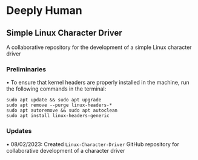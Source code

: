 # Deeply Human

## Simple Linux Character Driver
A collaborative repository for the development of a simple Linux character driver

### Preliminaries

• To ensure that kernel headers are properly installed in the machine, run the following commands in the terminal:

```
sudo apt update && sudo apt upgrade
sudo apt remove --purge linux-headers-*
sudo apt autoremove && sudo apt autoclean
sudo apt install linux-headers-generic
```

### Updates

• 08/02/2023: Created `Linux-Character-Driver` GitHub repository for collaborative development of a character driver
